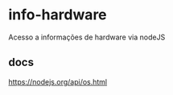 # info-hardware
Acesso a informações de hardware via nodeJS

## docs
https://nodejs.org/api/os.html
